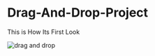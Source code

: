 # Drag-And-Drop-Project

This is How Its First Look

![drag and drop](https://user-images.githubusercontent.com/83594945/125153787-07ff6500-e10b-11eb-8a49-4c9a5dbb4693.png)


